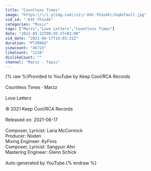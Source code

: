 ```yaml
---
title: "Countless Times"
image: "https:\/\/i.ytimg.com\/vi\/-K4t-Yh1o4k\/hqdefault.jpg"
vid_id: "-K4t-Yh1o4k"
categories: "Music"
tags: ["Marzz","Love Letterz","Countless Times"]
date: "2022-03-22T09:45:37+03:00"
vid_date: "2021-06-17T16:03:31Z"
duration: "PT2M46S"
viewcount: "46723"
likeCount: "1220"
dislikeCount: ""
channel: "Marzz - Topic"
---
```

{% raw %}Provided to YouTube by Keep Cool/RCA Records<br /><br />Countless Times · Marzz<br /><br />Love Letterz<br /><br />℗ 2021 Keep Cool/RCA Records<br /><br />Released on: 2021-06-17<br /><br />Composer, Lyricist: Laria McCormick<br />Producer: Noden<br />Mixing  Engineer: KyFinis<br />Composer, Lyricist: Sangyun Ahn<br />Mastering  Engineer: Glenn Schick<br /><br />Auto-generated by YouTube.{% endraw %}
